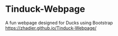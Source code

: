 # Tinduck-Webpage
A fun webpage designed for Ducks using Bootstrap
https://zhadier.github.io/Tinduck-Webpage/
